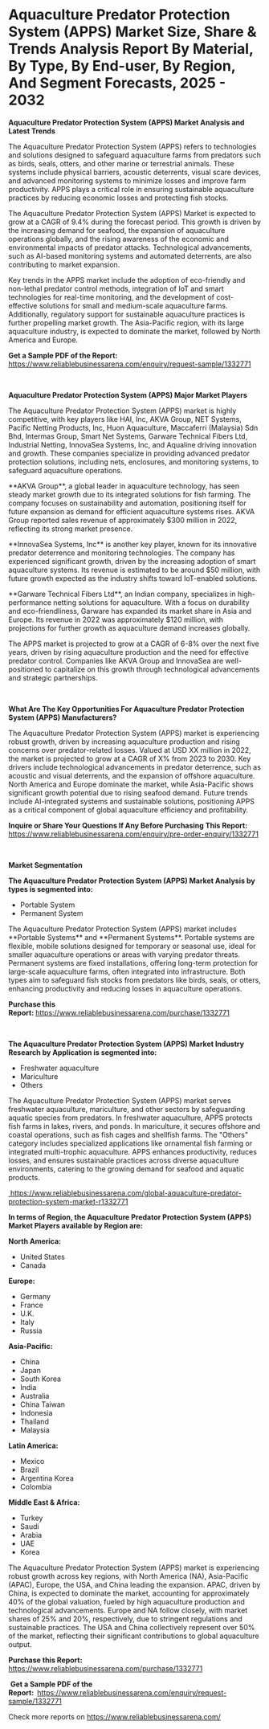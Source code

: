 <p><h1>Aquaculture Predator Protection System (APPS) Market Size, Share & Trends Analysis Report By Material, By Type, By End-user, By Region, And Segment Forecasts, 2025 - 2032</h1></p><p><strong>Aquaculture Predator Protection System (APPS) Market Analysis and Latest Trends</strong></p>
<p><p>The Aquaculture Predator Protection System (APPS) refers to technologies and solutions designed to safeguard aquaculture farms from predators such as birds, seals, otters, and other marine or terrestrial animals. These systems include physical barriers, acoustic deterrents, visual scare devices, and advanced monitoring systems to minimize losses and improve farm productivity. APPS plays a critical role in ensuring sustainable aquaculture practices by reducing economic losses and protecting fish stocks.</p><p>The Aquaculture Predator Protection System (APPS) Market is expected to grow at a CAGR of 9.4% during the forecast period. This growth is driven by the increasing demand for seafood, the expansion of aquaculture operations globally, and the rising awareness of the economic and environmental impacts of predator attacks. Technological advancements, such as AI-based monitoring systems and automated deterrents, are also contributing to market expansion.</p><p>Key trends in the APPS market include the adoption of eco-friendly and non-lethal predator control methods, integration of IoT and smart technologies for real-time monitoring, and the development of cost-effective solutions for small and medium-scale aquaculture farms. Additionally, regulatory support for sustainable aquaculture practices is further propelling market growth. The Asia-Pacific region, with its large aquaculture industry, is expected to dominate the market, followed by North America and Europe.</p></p>
<p><strong>Get a Sample PDF of the Report:&nbsp;</strong> <a href="https://www.reliablebusinessarena.com/enquiry/request-sample/1332771?utm_campaign=1892&utm_medium=2&utm_source=Github&utm_content=ia&utm_term=21012025&utm_id=aquaculture-predator-protection-system-apps">https://www.reliablebusinessarena.com/enquiry/request-sample/1332771</a></p>
<p>&nbsp;</p>
<p><strong>Aquaculture Predator Protection System (APPS) Major Market Players</strong></p>
<p><p>The Aquaculture Predator Protection System (APPS) market is highly competitive, with key players like HAI, Inc, AKVA Group, NET Systems, Pacific Netting Products, Inc, Huon Aquaculture, Maccaferri (Malaysia) Sdn Bhd, Intermas Group, Smart Net Systems, Garware Technical Fibers Ltd, Industrial Netting, InnovaSea Systems, Inc, and Aqualine driving innovation and growth. These companies specialize in providing advanced predator protection solutions, including nets, enclosures, and monitoring systems, to safeguard aquaculture operations.</p><p>**AKVA Group**, a global leader in aquaculture technology, has seen steady market growth due to its integrated solutions for fish farming. The company focuses on sustainability and automation, positioning itself for future expansion as demand for efficient aquaculture systems rises. AKVA Group reported sales revenue of approximately $300 million in 2022, reflecting its strong market presence.</p><p>**InnovaSea Systems, Inc** is another key player, known for its innovative predator deterrence and monitoring technologies. The company has experienced significant growth, driven by the increasing adoption of smart aquaculture systems. Its revenue is estimated to be around $50 million, with future growth expected as the industry shifts toward IoT-enabled solutions.</p><p>**Garware Technical Fibers Ltd**, an Indian company, specializes in high-performance netting solutions for aquaculture. With a focus on durability and eco-friendliness, Garware has expanded its market share in Asia and Europe. Its revenue in 2022 was approximately $120 million, with projections for further growth as aquaculture demand increases globally.</p><p>The APPS market is projected to grow at a CAGR of 6-8% over the next five years, driven by rising aquaculture production and the need for effective predator control. Companies like AKVA Group and InnovaSea are well-positioned to capitalize on this growth through technological advancements and strategic partnerships.</p></p>
<p>&nbsp;</p>
<p><strong>What Are The Key Opportunities For Aquaculture Predator Protection System (APPS) Manufacturers?</strong></p>
<p><p>The Aquaculture Predator Protection System (APPS) market is experiencing robust growth, driven by increasing aquaculture production and rising concerns over predator-related losses. Valued at USD XX million in 2022, the market is projected to grow at a CAGR of X% from 2023 to 2030. Key drivers include technological advancements in predator deterrence, such as acoustic and visual deterrents, and the expansion of offshore aquaculture. North America and Europe dominate the market, while Asia-Pacific shows significant growth potential due to rising seafood demand. Future trends include AI-integrated systems and sustainable solutions, positioning APPS as a critical component of global aquaculture efficiency and profitability.</p></p>
<p><strong>Inquire or Share Your Questions If Any Before Purchasing This Report:</strong> <a href="https://www.reliablebusinessarena.com/enquiry/pre-order-enquiry/1332771?utm_campaign=1892&utm_medium=2&utm_source=Github&utm_content=ia&utm_term=21012025&utm_id=aquaculture-predator-protection-system-apps">https://www.reliablebusinessarena.com/enquiry/pre-order-enquiry/1332771</a></p>
<p>&nbsp;</p>
<p><strong>Market Segmentation</strong></p>
<p><strong>The Aquaculture Predator Protection System (APPS) Market Analysis by types is segmented into:</strong></p>
<p><ul><li>Portable System</li><li>Permanent System</li></ul></p>
<p><p>The Aquaculture Predator Protection System (APPS) market includes **Portable Systems** and **Permanent Systems**. Portable systems are flexible, mobile solutions designed for temporary or seasonal use, ideal for smaller aquaculture operations or areas with varying predator threats. Permanent systems are fixed installations, offering long-term protection for large-scale aquaculture farms, often integrated into infrastructure. Both types aim to safeguard fish stocks from predators like birds, seals, or otters, enhancing productivity and reducing losses in aquaculture operations.</p></p>
<p><strong>Purchase this Report:&nbsp;</strong><a href="https://www.reliablebusinessarena.com/purchase/1332771?utm_campaign=1892&utm_medium=2&utm_source=Github&utm_content=ia&utm_term=21012025&utm_id=aquaculture-predator-protection-system-apps">https://www.reliablebusinessarena.com/purchase/1332771</a></p>
<p>&nbsp;</p>
<p><strong>The Aquaculture Predator Protection System (APPS) Market Industry Research by Application is segmented into:</strong></p>
<p><ul><li>Freshwater aquaculture</li><li>Mariculture</li><li>Others</li></ul></p>
<p><p>The Aquaculture Predator Protection System (APPS) market serves freshwater aquaculture, mariculture, and other sectors by safeguarding aquatic species from predators. In freshwater aquaculture, APPS protects fish farms in lakes, rivers, and ponds. In mariculture, it secures offshore and coastal operations, such as fish cages and shellfish farms. The "Others" category includes specialized applications like ornamental fish farming or integrated multi-trophic aquaculture. APPS enhances productivity, reduces losses, and ensures sustainable practices across diverse aquaculture environments, catering to the growing demand for seafood and aquatic products.</p></p>
<p><a href="https://www.reliablebusinessarena.com/global-aquaculture-predator-protection-system-market-r1332771?utm_campaign=1892&utm_medium=2&utm_source=Github&utm_content=ia&utm_term=21012025&utm_id=aquaculture-predator-protection-system-apps">&nbsp;https://www.reliablebusinessarena.com/global-aquaculture-predator-protection-system-market-r1332771</a></p>
<p><strong>In terms of Region, the Aquaculture Predator Protection System (APPS) Market Players available by Region are:</strong></p>
<p>
    <p> <strong> North America: </strong>
        <ul>
            <li>United States</li>
            <li>Canada</li>
        </ul>
        </p> 
    <p> <strong> Europe: </strong>
        <ul>
            <li>Germany</li>
            <li>France</li>
            <li>U.K.</li>
            <li>Italy</li>
            <li>Russia</li>
        </ul>
        </p> 
    <p> <strong> Asia-Pacific: </strong>
        <ul>
            <li>China</li>
            <li>Japan</li>
            <li>South Korea</li>
            <li>India</li>
            <li>Australia</li>
            <li>China Taiwan</li>
            <li>Indonesia</li>
            <li>Thailand</li>
            <li>Malaysia</li>
        </ul>
        </p> 
    <p> <strong> Latin America: </strong>
        <ul>
            <li>Mexico</li>
            <li>Brazil</li>
            <li>Argentina Korea</li>
            <li>Colombia</li>
        </ul>
        </p> 
    <p> <strong> Middle East & Africa: </strong>
        <ul>
            <li>Turkey</li>
            <li>Saudi</li>
            <li>Arabia</li>
            <li>UAE</li>
            <li>Korea</li>
        </ul>
    </p>
    </p>
<p><p>The Aquaculture Predator Protection System (APPS) market is experiencing robust growth across key regions, with North America (NA), Asia-Pacific (APAC), Europe, the USA, and China leading the expansion. APAC, driven by China, is expected to dominate the market, accounting for approximately 40% of the global valuation, fueled by high aquaculture production and technological advancements. Europe and NA follow closely, with market shares of 25% and 20%, respectively, due to stringent regulations and sustainable practices. The USA and China collectively represent over 50% of the market, reflecting their significant contributions to global aquaculture output.</p></p>
<p><strong>Purchase this Report: </strong><a href="https://www.reliablebusinessarena.com/purchase/1332771?utm_campaign=1892&utm_medium=2&utm_source=Github&utm_content=ia&utm_term=21012025&utm_id=aquaculture-predator-protection-system-apps">https://www.reliablebusinessarena.com/purchase/1332771</a></p>
<p>&nbsp;<strong>Get a Sample PDF of the Report:&nbsp;&nbsp;</strong><a href="https://www.reliablebusinessarena.com/enquiry/request-sample/1332771?utm_campaign=1892&utm_medium=2&utm_source=Github&utm_content=ia&utm_term=21012025&utm_id=aquaculture-predator-protection-system-apps">https://www.reliablebusinessarena.com/enquiry/request-sample/1332771</a></p>
<p><strong></strong></p>
<p>Check more reports on <a href="https://www.reliablebusinessarena.com/?utm_campaign=1892&utm_medium=2&utm_source=Github&utm_content=ia&utm_term=21012025&utm_id=aquaculture-predator-protection-system-apps">https://www.reliablebusinessarena.com/</a></p>